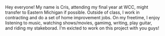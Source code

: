 Hey everyone! 
My name is Cris, attending my final year at WCC, might transfer to Eastern Michigan if possible. Outside of class, I work in contracting and do a set of home improvement jobs. On my freetime, I enjoy listening to music, watching shows/movies, gamimg, writing, play guitar, and riding my stakeborad. I'm exicted to work on this project with you guys! 
